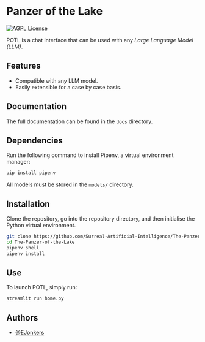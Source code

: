 # Panzer of the Lake

[![AGPL License](https://img.shields.io/badge/license-AGPL-blue.svg)](http://www.gnu.org/licenses/agpl-3.0)

POTL is a chat interface that can be used with any _Large Language Model (LLM)_.

## Features

- Compatible with any LLM model.
- Easily extensible for a case by case basis.

## Documentation

The full documentation can be found in the `docs` directory.

## Dependencies 

Run the following command to install Pipenv, a virtual environment manager:

```bash
pip install pipenv
```

All models must be stored in the `models/` directory.

## Installation

Clone the repository, go into the repository directory, and then initialise the
Python virtual environment.

```bash
git clone https://github.com/Surreal-Artificial-Intelligence/The-Panzer-of-the-Lake.git
cd The-Panzer-of-the-Lake
pipenv shell
pipenv install
```

## Use

To launch POTL, simply run:

```bash
streamlit run home.py
```

## Authors

- [@EJonkers](https://www.gitlab.com/EJonkers)
